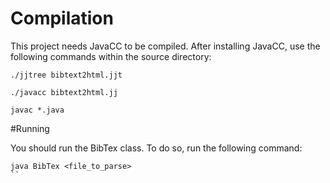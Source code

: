 # Compilation

This project needs JavaCC to be compiled. After installing JavaCC, use the following commands within the source directory:

```
./jjtree bibtext2html.jjt

./javacc bibtext2html.jj

javac *.java
```


#Running

You should run the BibTex class. To do so, run the following command:

```
java BibTex <file_to_parse>
``
